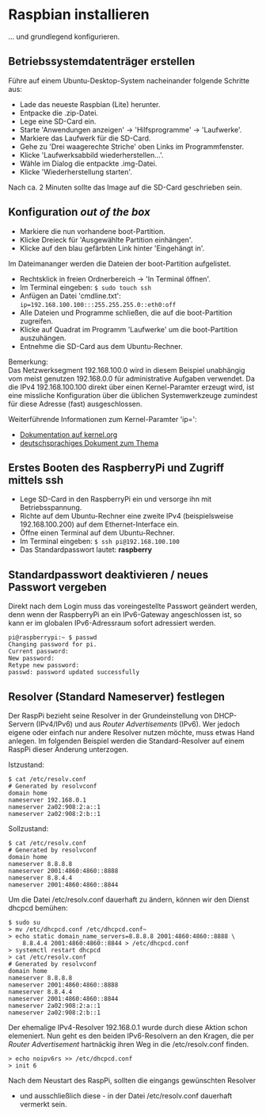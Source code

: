 # Raspbian installieren

... und grundlegend konfigurieren.

## Betriebssystemdatenträger erstellen

Führe auf einem Ubuntu-Desktop-System nacheinander folgende Schritte aus:

* Lade das neueste Raspbian (Lite) herunter.
* Entpacke die .zip-Datei.
* Lege eine SD-Card ein.
* Starte 'Anwendungen anzeigen' -> 'Hilfsprogramme' -> 'Laufwerke'.
* Markiere das Laufwerk für die SD-Card.
* Gehe zu 'Drei waagerechte Striche' oben Links im Programmfenster.
* Klicke 'Laufwerksabbild wiederherstellen...'.
* Wähle im Dialog die entpackte .img-Datei.
* Klicke 'Wiederherstellung starten'.

Nach ca. 2 Minuten sollte das Image auf die SD-Card geschrieben sein.

## Konfiguration *out of the box*

* Markiere die nun vorhandene boot-Partition.
* Klicke Dreieck für 'Ausgewählte Partition einhängen'.
* Klicke auf den blau gefärbten Link hinter 'Eingehängt in'.

Im Dateimananger werden die Dateien der boot-Partition aufgelistet.

* Rechtsklick in freien Ordnerbereich -> 'In Terminal öffnen'.
* Im Terminal eingeben: `$ sudo touch ssh`
* Anfügen an Datei 'cmdline.txt': `ip=192.168.100.100:::255.255.255.0::eth0:off`
* Alle Dateien und Programme schließen, die auf die boot-Partition zugreifen.
* Klicke auf Quadrat im Programm 'Laufwerke' um die boot-Partition auszuhängen.
* Entnehme die SD-Card aus dem Ubuntu-Rechner.

Bemerkung:  
Das Netzwerksegment 192.168.100.0 wird in diesem Beispiel unabhängig vom meist
genutzen 192.168.0.0 für administrative Aufgaben verwendet. Da die IPv4
192.168.100.100 direkt über einen Kernel-Paramter erzeugt wird,
ist eine missliche Konfiguration über die üblichen Systemwerkzeuge zumindest
für diese Adresse (fast) ausgeschlossen.

Weiterführende Informationen zum Kernel-Paramter 'ip=':
* [Dokumentation auf kernel.org](https://www.kernel.org/doc/html/latest/admin-guide/nfs/nfsroot.html#kernel-command-line)
* [deutschsprachiges Dokument zum Thema](http://www.netzmafia.de/skripten/hardware/RasPi/RasPi_Install.html#initip)


## Erstes Booten des RaspberryPi und Zugriff mittels ssh

* Lege SD-Card in den RaspberryPi ein und versorge ihn mit Betriebsspannung.
* Richte auf dem Ubuntu-Rechner eine zweite IPv4 (beispielsweise 192.168.100.200) auf dem Ethernet-Interface ein.
* Öffne einen Terminal auf dem Ubuntu-Rechner.
* Im Terminal eingeben: `$ ssh pi@192.168.100.100`
* Das Standardpasswort lautet: **raspberry**

## Standardpasswort deaktivieren / neues Passwort vergeben

Direkt nach dem Login muss das voreingestellte Passwort geändert werden,
denn wenn der RaspberryPi an ein IPv6-Gateway angeschlossen ist, so kann er
im globalen IPv6-Adressraum sofort adressiert werden.

```
pi@raspberrypi:~ $ passwd
Changing password for pi.
Current password: 
New password: 
Retype new password: 
passwd: password updated successfully
```

## Resolver (Standard Nameserver) festlegen

Der RaspPi bezieht seine Resolver in der Grundeinstellung von DHCP-Servern
(IPv4/IPv6) und aus *Router Advertisements* (IPv6). Wer jedoch eigene oder
einfach nur andere Resolver nutzen möchte, muss etwas Hand anlegen.
Im folgenden Beispiel werden die Standard-Resolver auf einem RaspPi
dieser Änderung unterzogen.

Istzustand:
```
$ cat /etc/resolv.conf
# Generated by resolvconf
domain home
nameserver 192.168.0.1
nameserver 2a02:908:2:a::1
nameserver 2a02:908:2:b::1
```
Sollzustand:
```
$ cat /etc/resolv.conf
# Generated by resolvconf
domain home
nameserver 8.8.8.8
nameserver 2001:4860:4860::8888
nameserver 8.8.4.4
nameserver 2001:4860:4860::8844
```
Um die Datei /etc/resolv.conf dauerhaft zu ändern,
können wir den Dienst dhcpcd bemühen:
```
$ sudo su
> mv /etc/dhcpcd.conf /etc/dhcpcd.conf~
> echo static domain_name_servers=8.8.8.8 2001:4860:4860::8888 \
    8.8.4.4 2001:4860:4860::8844 > /etc/dhcpcd.conf
> systemctl restart dhcpcd
> cat /etc/resolv.conf
# Generated by resolvconf
domain home
nameserver 8.8.8.8
nameserver 2001:4860:4860::8888
nameserver 8.8.4.4
nameserver 2001:4860:4860::8844
nameserver 2a02:908:2:a::1
nameserver 2a02:908:2:b::1
```
Der ehemalige IPv4-Resolver 192.168.0.1 wurde durch diese Aktion schon elemeniert.
Nun geht es den beiden IPv6-Resolvern an den Kragen,
die per *Router Advertisement* hartnäckig ihren Weg in die /etc/resolv.conf
finden.
```
> echo noipv6rs >> /etc/dhcpcd.conf
> init 6
```
Nach dem Neustart des RaspPi, sollten die eingangs gewünschten Resolver
- und ausschließlich diese - in der Datei /etc/resolv.conf dauerhaft vermerkt sein.

